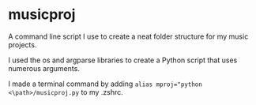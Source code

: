 # musicproj

A command line script I use to create a neat folder structure for my music projects.

I used the os and argparse libraries to create a Python script that uses numerous arguments.

I made a terminal command by adding `alias mproj="python <\path>/musicproj.py` to my .zshrc.
